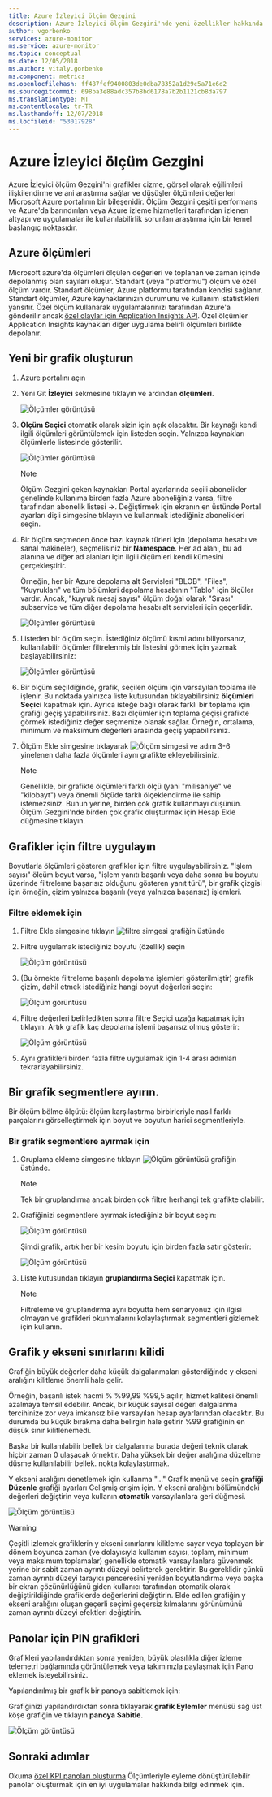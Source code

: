 ```yaml
---
title: Azure İzleyici ölçüm Gezgini
description: Azure İzleyici ölçüm Gezgini'nde yeni özellikler hakkında bilgi edinin
author: vgorbenko
services: azure-monitor
ms.service: azure-monitor
ms.topic: conceptual
ms.date: 12/05/2018
ms.author: vitaly.gorbenko
ms.component: metrics
ms.openlocfilehash: ff487fef9400803de0dba78352a1d29c5a71e6d2
ms.sourcegitcommit: 698ba3e88adc357b8bd6178a7b2b1121cb8da797
ms.translationtype: MT
ms.contentlocale: tr-TR
ms.lasthandoff: 12/07/2018
ms.locfileid: "53017928"
---
```

# <a name="azure-monitor-metrics-explorer"></a>Azure İzleyici ölçüm Gezgini

Azure İzleyici ölçüm Gezgini'ni grafikler çizme, görsel olarak eğilimleri ilişkilendirme ve ani araştırma sağlar ve düşüşler ölçümleri değerleri Microsoft Azure portalının bir bileşenidir. Ölçüm Gezgini çeşitli performans ve Azure'da barındırılan veya Azure izleme hizmetleri tarafından izlenen altyapı ve uygulamalar ile kullanılabilirlik sorunları araştırma için bir temel başlangıç noktasıdır. 

## <a name="metrics-in-azure"></a>Azure ölçümleri

Microsoft azure'da ölçümleri ölçülen değerleri ve toplanan ve zaman içinde depolanmış olan sayıları oluşur. Standart (veya "platformu") ölçüm ve özel ölçüm vardır. Standart ölçümler, Azure platformu tarafından kendisi sağlanır. Standart ölçümler, Azure kaynaklarınızın durumunu ve kullanım istatistikleri yansıtır. Özel ölçüm kullanarak uygulamalarınızı tarafından Azure'a gönderilir ancak [özel olaylar için Application Insights API](https://docs.microsoft.com/azure/application-insights/app-insights-api-custom-events-metrics). Özel ölçümler Application Insights kaynakları diğer uygulama belirli ölçümleri birlikte depolanır.

## <a name="create-a-new-chart"></a>Yeni bir grafik oluşturun

1. Azure portalını açın
2. Yeni Git **İzleyici** sekmesine tıklayın ve ardından **ölçümleri**.

   ![Ölçümler görüntüsü](./media/monitoring-metric-charts/0001.png)

3. **Ölçüm Seçici** otomatik olarak sizin için açık olacaktır. Bir kaynağı kendi ilgili ölçümleri görüntülemek için listeden seçin. Yalnızca kaynakları ölçümlerle listesinde gösterilir.

   ![Ölçümler görüntüsü](./media/monitoring-metric-charts/0002.png)

   > [!NOTE]
   >Ölçüm Gezgini çeken kaynakları Portal ayarlarında seçili abonelikler genelinde kullanıma birden fazla Azure aboneliğiniz varsa, filtre tarafından abonelik listesi ->. Değiştirmek için ekranın en üstünde Portal ayarları dişli simgesine tıklayın ve kullanmak istediğiniz abonelikleri seçin.

4. Bir ölçüm seçmeden önce bazı kaynak türleri için (depolama hesabı ve sanal makineler), seçmelisiniz bir **Namespace**. Her ad alanı, bu ad alanına ve diğer ad alanları için ilgili ölçümleri kendi kümesini gerçekleştirir.

   Örneğin, her bir Azure depolama alt Servisleri "BLOB", "Files", "Kuyrukları" ve tüm bölümleri depolama hesabının "Tablo" için ölçüler vardır. Ancak, "kuyruk mesaj sayısı" ölçüm doğal olarak "Sırası" subservice ve tüm diğer depolama hesabı alt servisleri için geçerlidir.

   ![Ölçümler görüntüsü](./media/monitoring-metric-charts/0003.png)

5. Listeden bir ölçüm seçin. İstediğiniz ölçümü kısmi adını biliyorsanız, kullanılabilir ölçümler filtrelenmiş bir listesini görmek için yazmak başlayabilirsiniz:

   ![Ölçümler görüntüsü](./media/monitoring-metric-charts/0004.png)

6. Bir ölçüm seçildiğinde, grafik, seçilen ölçüm için varsayılan toplama ile işlenir. Bu noktada yalnızca liste kutusundan tıklayabilirsiniz **ölçümleri Seçici** kapatmak için. Ayrıca isteğe bağlı olarak farklı bir toplama için grafiği geçiş yapabilirsiniz. Bazı ölçümler için toplama geçişi grafikte görmek istediğiniz değer seçmenize olanak sağlar. Örneğin, ortalama, minimum ve maksimum değerleri arasında geçiş yapabilirsiniz. 

7. Ölçüm Ekle simgesine tıklayarak ![Ölçüm simgesi](./media/monitoring-metric-charts/icon001.png) ve adım 3-6 yinelenen daha fazla ölçümleri aynı grafikte ekleyebilirsiniz.

   > [!NOTE]
   > Genellikle, bir grafikte ölçümleri farklı ölçü (yani "milisaniye" ve "kilobayt") veya önemli ölçüde farklı ölçeklendirme ile sahip istemezsiniz. Bunun yerine, birden çok grafik kullanmayı düşünün. Ölçüm Gezgini'nde birden çok grafik oluşturmak için Hesap Ekle düğmesine tıklayın.

## <a name="apply-filters-to-charts"></a>Grafikler için filtre uygulayın

Boyutlarla ölçümleri gösteren grafikler için filtre uygulayabilirsiniz. "İşlem sayısı" ölçüm boyut varsa, "işlem yanıtı başarılı veya daha sonra bu boyutu üzerinde filtreleme başarısız olduğunu gösteren yanıt türü", bir grafik çizgisi için örneğin, çizim yalnızca başarılı (veya yalnızca başarısız) işlemleri. 

### <a name="to-add-a-filter"></a>Filtre eklemek için

1. Filtre Ekle simgesine tıklayın ![filtre simgesi](./media/monitoring-metric-charts/icon002.png) grafiğin üstünde

2. Filtre uygulamak istediğiniz boyutu (özellik) seçin

   ![Ölçüm görüntüsü](./media/monitoring-metric-charts/0006.png)

3. (Bu örnekte filtreleme başarılı depolama işlemleri gösterilmiştir) grafik çizim, dahil etmek istediğiniz hangi boyut değerleri seçin:

   ![Ölçüm görüntüsü](./media/monitoring-metric-charts/0007.png)

4. Filtre değerleri belirledikten sonra filtre Seçici uzağa kapatmak için tıklayın. Artık grafik kaç depolama işlemi başarısız olmuş gösterir:

   ![Ölçüm görüntüsü](./media/monitoring-metric-charts/0008.png)

5. Aynı grafikleri birden fazla filtre uygulamak için 1-4 arası adımları tekrarlayabilirsiniz.

## <a name="segment-a-chart"></a>Bir grafik segmentlere ayırın.

Bir ölçüm bölme ölçütü: ölçüm karşılaştırma birbirleriyle nasıl farklı parçalarını görselleştirmek için boyut ve boyutun harici segmentleriyle. 

### <a name="to-segment-a-chart"></a>Bir grafik segmentlere ayırmak için

1. Gruplama ekleme simgesine tıklayın  ![Ölçüm görüntüsü](./media/monitoring-metric-charts/icon003.png) grafiğin üstünde.
 
   > [!NOTE]
   > Tek bir gruplandırma ancak birden çok filtre herhangi tek grafikte olabilir.

2. Grafiğinizi segmentlere ayırmak istediğiniz bir boyut seçin: 

   ![Ölçüm görüntüsü](./media/monitoring-metric-charts/0010.png)

   Şimdi grafik, artık her bir kesim boyutu için birden fazla satır gösterir:

   ![Ölçüm görüntüsü](./media/monitoring-metric-charts/0012.png)

3. Liste kutusundan tıklayın **gruplandırma Seçici** kapatmak için.

   > [!NOTE]
   > Filtreleme ve gruplandırma aynı boyutta hem senaryonuz için ilgisi olmayan ve grafikleri okunmalarını kolaylaştırmak segmentleri gizlemek için kullanın.

## <a name="lock-boundaries-of-chart-y-axis"></a>Grafik y ekseni sınırlarını kilidi

Grafiğin büyük değerler daha küçük dalgalanmaları gösterdiğinde y ekseni aralığını kilitleme önemli hale gelir. 

Örneğin, başarılı istek hacmi % %99,99 %99,5 açılır, hizmet kalitesi önemli azalmaya temsil edebilir. Ancak, bir küçük sayısal değeri dalgalanma tercihinize zor veya imkansız bile varsayılan hesap ayarlarından olacaktır. Bu durumda bu küçük bırakma daha belirgin hale getirir %99 grafiğinin en düşük sınır kilitlenemedi. 

Başka bir kullanılabilir bellek bir dalgalanma burada değeri teknik olarak hiçbir zaman 0 ulaşacak örnektir. Daha yüksek bir değer aralığına düzeltme düşme kullanılabilir bellek. nokta kolaylaştırmak. 

Y ekseni aralığını denetlemek için kullanma "..." Grafik menü ve seçin **grafiği Düzenle** grafiği ayarları Gelişmiş erişim için. Y ekseni aralığını bölümündeki değerleri değiştirin veya kullanın **otomatik** varsayılanlara geri düğmesi.

![Ölçüm görüntüsü](./media/monitoring-metric-charts/0014-manually-set-granularity.png)

> [!WARNING]
> Çeşitli izlemek grafiklerin y ekseni sınırlarını kilitleme sayar veya toplayan bir dönem boyunca zaman (ve dolayısıyla kullanım sayısı, toplam, minimum veya maksimum toplamalar) genellikle otomatik varsayılanlara güvenmek yerine bir sabit zaman ayrıntı düzeyi belirterek gerektirir. Bu gereklidir çünkü zaman ayrıntı düzeyi tarayıcı penceresini yeniden boyutlandırma veya başka bir ekran çözünürlüğünü giden kullanıcı tarafından otomatik olarak değiştirildiğinde grafiklerde değerlerini değiştirin. Elde edilen grafiğin y ekseni aralığını oluşan geçerli seçimi geçersiz kılmalarını görünümünü zaman ayrıntı düzeyi efektleri değiştirin.

## <a name="pin-charts-to-dashboards"></a>Panolar için PIN grafikleri

Grafikleri yapılandırdıktan sonra yeniden, büyük olasılıkla diğer izleme telemetri bağlamında görüntülemek veya takımınızla paylaşmak için Pano eklemek isteyebilirsiniz. 

Yapılandırılmış bir grafik bir panoya sabitlemek için:

Grafiğinizi yapılandırdıktan sonra tıklayarak **grafik Eylemler** menüsü sağ üst köşe grafiğin ve tıklayın **panoya Sabitle**.

![Ölçüm görüntüsü](./media/monitoring-metric-charts/0013.png)

## <a name="next-steps"></a>Sonraki adımlar

  Okuma [özel KPI panoları oluşturma](https://docs.microsoft.com/azure/application-insights/app-insights-tutorial-dashboards) Ölçümleriyle eyleme dönüştürülebilir panolar oluşturmak için en iyi uygulamalar hakkında bilgi edinmek için.
